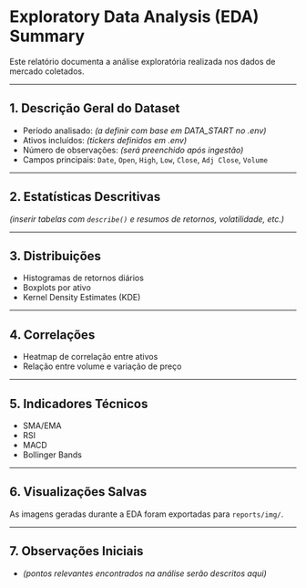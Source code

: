 # Exploratory Data Analysis (EDA) Summary

Este relatório documenta a análise exploratória realizada nos dados de mercado coletados.

---

## 1. Descrição Geral do Dataset
- Período analisado: *(a definir com base em DATA_START no .env)*
- Ativos incluídos: *(tickers definidos em .env)*
- Número de observações: *(será preenchido após ingestão)*
- Campos principais: `Date`, `Open`, `High`, `Low`, `Close`, `Adj Close`, `Volume`

---

## 2. Estatísticas Descritivas
*(inserir tabelas com `describe()` e resumos de retornos, volatilidade, etc.)*

---

## 3. Distribuições
- Histogramas de retornos diários
- Boxplots por ativo
- Kernel Density Estimates (KDE)

---

## 4. Correlações
- Heatmap de correlação entre ativos
- Relação entre volume e variação de preço

---

## 5. Indicadores Técnicos
- SMA/EMA
- RSI
- MACD
- Bollinger Bands

---

## 6. Visualizações Salvas
As imagens geradas durante a EDA foram exportadas para `reports/img/`.

---

## 7. Observações Iniciais
- *(pontos relevantes encontrados na análise serão descritos aqui)*
